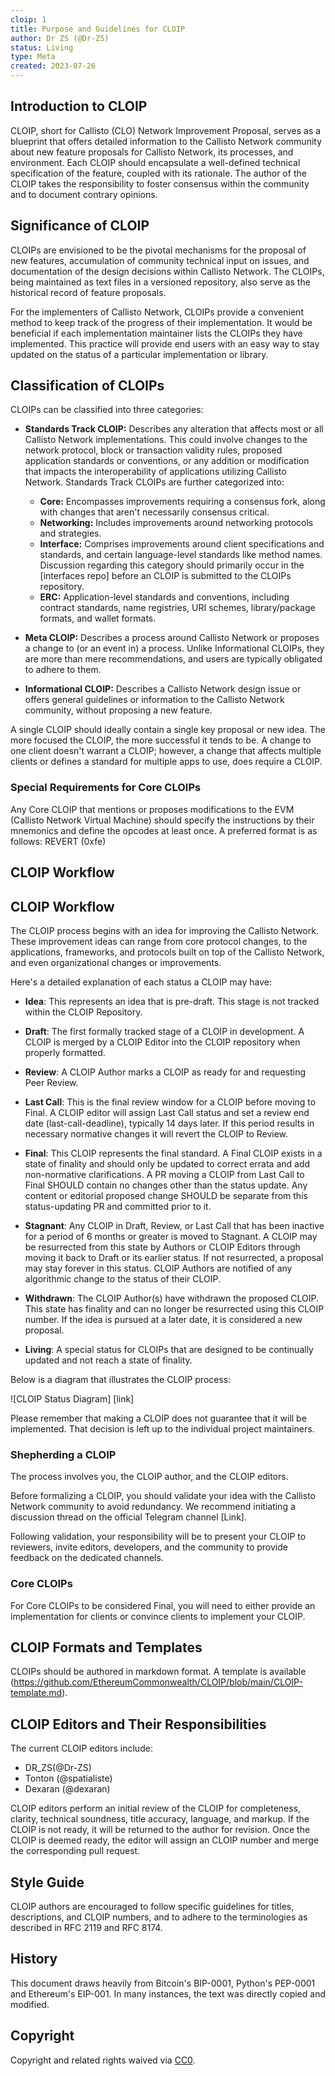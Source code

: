```yaml
---
cloip: 1
title: Purpose and Guidelines for CLOIP
author: Dr ZS (@Dr-ZS)
status: Living
type: Meta
created: 2023-07-26
---
```


## Introduction to CLOIP

CLOIP, short for Callisto (CLO) Network Improvement Proposal, serves as a blueprint that offers detailed information to the Callisto Network community about new feature proposals for Callisto Network, its processes, and environment. Each CLOIP should encapsulate a well-defined technical specification of the feature, coupled with its rationale. The author of the CLOIP takes the responsibility to foster consensus within the community and to document contrary opinions.

## Significance of CLOIP

CLOIPs are envisioned to be the pivotal mechanisms for the proposal of new features, accumulation of community technical input on issues, and documentation of the design decisions within Callisto Network. The CLOIPs, being maintained as text files in a versioned repository, also serve as the historical record of feature proposals.

For the implementers of Callisto Network, CLOIPs provide a convenient method to keep track of the progress of their implementation. It would be beneficial if each implementation maintainer lists the CLOIPs they have implemented. This practice will provide end users with an easy way to stay updated on the status of a particular implementation or library.

## Classification of CLOIPs

CLOIPs can be classified into three categories:

- **Standards Track CLOIP:** Describes any alteration that affects most or all Callisto Network implementations. This could involve changes to the network protocol, block or transaction validity rules, proposed application standards or conventions, or any addition or modification that impacts the interoperability of applications utilizing Callisto Network. Standards Track CLOIPs are further categorized into:
  - **Core:** Encompasses improvements requiring a consensus fork, along with changes that aren't necessarily consensus critical.
  - **Networking:** Includes improvements around networking protocols and strategies.
  - **Interface:** Comprises improvements around client specifications and standards, and certain language-level standards like method names. Discussion regarding this category should primarily occur in the [interfaces repo] before an CLOIP is submitted to the CLOIPs repository.
  - **ERC:** Application-level standards and conventions, including contract standards, name registries, URI schemes, library/package formats, and wallet formats.

- **Meta CLOIP:** Describes a process around Callisto Network or proposes a change to (or an event in) a process. Unlike Informational CLOIPs, they are more than mere recommendations, and users are typically obligated to adhere to them.

- **Informational CLOIP:** Describes a Callisto Network design issue or offers general guidelines or information to the Callisto Network community, without proposing a new feature.

A single CLOIP should ideally contain a single key proposal or new idea. The more focused the CLOIP, the more successful it tends to be. A change to one client doesn't warrant a CLOIP; however, a change that affects multiple clients or defines a standard for multiple apps to use, does require a CLOIP.

### Special Requirements for Core CLOIPs

Any Core CLOIP that mentions or proposes modifications to the EVM (Callisto Network Virtual Machine) should specify the instructions by their mnemonics and define the opcodes at least once. A preferred format is as follows:
REVERT (0xfe)


## CLOIP Workflow
## CLOIP Workflow

The CLOIP process begins with an idea for improving the Callisto Network. These improvement ideas can range from core protocol changes, to the applications, frameworks, and protocols built on top of the Callisto Network, and even organizational changes or improvements.

Here's a detailed explanation of each status a CLOIP may have:

- **Idea**: This represents an idea that is pre-draft. This stage is not tracked within the CLOIP Repository.

- **Draft**: The first formally tracked stage of a CLOIP in development. A CLOIP is merged by a CLOIP Editor into the CLOIP repository when properly formatted.

- **Review**: A CLOIP Author marks a CLOIP as ready for and requesting Peer Review.

- **Last Call**: This is the final review window for a CLOIP before moving to Final. A CLOIP editor will assign Last Call status and set a review end date (last-call-deadline), typically 14 days later. If this period results in necessary normative changes it will revert the CLOIP to Review.

- **Final**: This CLOIP represents the final standard. A Final CLOIP exists in a state of finality and should only be updated to correct errata and add non-normative clarifications. A PR moving a CLOIP from Last Call to Final SHOULD contain no changes other than the status update. Any content or editorial proposed change SHOULD be separate from this status-updating PR and committed prior to it.

- **Stagnant**: Any CLOIP in Draft, Review, or Last Call that has been inactive for a period of 6 months or greater is moved to Stagnant. A CLOIP may be resurrected from this state by Authors or CLOIP Editors through moving it back to Draft or its earlier status. If not resurrected, a proposal may stay forever in this status. CLOIP Authors are notified of any algorithmic change to the status of their CLOIP.

- **Withdrawn**: The CLOIP Author(s) have withdrawn the proposed CLOIP. This state has finality and can no longer be resurrected using this CLOIP number. If the idea is pursued at a later date, it is considered a new proposal.

- **Living**: A special status for CLOIPs that are designed to be continually updated and not reach a state of finality.

Below is a diagram that illustrates the CLOIP process:

![CLOIP Status Diagram] [link]

Please remember that making a CLOIP does not guarantee that it will be implemented. That decision is left up to the individual project maintainers.


### Shepherding a CLOIP

The process involves you, the CLOIP author, and the CLOIP editors. 

Before formalizing a CLOIP, you should validate your idea with the Callisto Network community to avoid redundancy. We recommend initiating a discussion thread on the official Telegram channel [Link].

Following validation, your responsibility will be to present your CLOIP to reviewers, invite editors, developers, and the community to provide feedback on the dedicated channels.

### Core CLOIPs

For Core CLOIPs to be considered Final, you will need to either provide an implementation for clients or convince clients to implement your CLOIP.


## CLOIP Formats and Templates

CLOIPs should be authored in markdown format. A template is available (https://github.com/EthereumCommonwealth/CLOIP/blob/main/CLOIP-template.md).

## CLOIP Editors and Their Responsibilities

The current CLOIP editors include:

- DR_ZS(@Dr-ZS)
- Tonton (@spatialiste)
- Dexaran (@dexaran)

CLOIP editors perform an initial review of the CLOIP for completeness, clarity, technical soundness, title accuracy, language, and markup. If the CLOIP is not ready, it will be returned to the author for revision. Once the CLOIP is deemed ready, the editor will assign an CLOIP number and merge the corresponding pull request.

## Style Guide

CLOIP authors are encouraged to follow specific guidelines for titles, descriptions, and CLOIP numbers, and to adhere to the terminologies as described in RFC 2119 and RFC 8174.

## History

This document draws heavily from Bitcoin's BIP-0001, Python's PEP-0001 and Ethereum's EIP-001. In many instances, the text was directly copied and modified.

## Copyright

Copyright and related rights waived via [CC0](../LICENSE.md).

